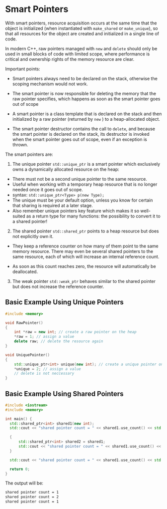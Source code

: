 # Smart Pointers

With smart pointers, resource acquisition occurs at the same time that the
object is initialized (when instantiated with `make_shared` or `make_unique`), so
that all resources for the object are created and initialized in a single line
of code.

In modern C++, raw pointers managed with `new` and `delete` should only be used in
small blocks of code with limited scope, where performance is critical
and ownership rights of the memory resource are clear.

Important points:

- Smart pointers always need to be declared on the stack, otherwise
the scoping mechanism would not work.

- The smart pointer is now responsible for deleting the memory that the raw
pointer specifies, which happens as soon as the smart pointer goes out of scope

- A smart pointer is a class template that is declared on the stack and then
initialized by a raw pointer (returned by `new` ) to a heap-allocated object.

- The smart pointer destructor contains the call to `delete`, and because the
smart pointer is declared on the stack, its destructor is invoked when the
smart pointer goes out of scope, even if an exception is thrown.

The smart pointers are:

1. The unique pointer `std::unique_ptr` is a smart pointer which exclusively
owns a dynamically allocated resource on the heap:

- There must not be a second unique pointer to the same resource.
- Useful when working with a temporary heap resource that is no longer
      needed once it goes out of scope.
- syntax: `std::unique_ptr<Type> p(new Type);`
- The unique must be your default option, unless you know for certain that
sharing is required at a later stage.
- Also remember unique pointers key feature which makes it so well-suited as a
return type for many functions: the possibility to convert it to a shared pointer!

2. The shared pointer `std::shared_ptr` points to a heap resource but does not
explicitly own it.

- They keep a reference counter on how many of them point to the same memory
  resource. There may even be several shared pointers to the same
  resource, each of which will increase an internal reference count.

- As soon as this count reaches zero, the resource will automatically be
  deallocated.

3. The weak pointer `std::weak_ptr` behaves similar to the shared pointer but
does not increase the reference counter.

## Basic Example Using Unique Pointers

```cpp
#include <memory>

void RawPointer()
{
    int *raw = new int; // create a raw pointer on the heap
    *raw = 1; // assign a value
    delete raw; // delete the resource again
}

void UniquePointer()
{
    std::unique_ptr<int> unique(new int); // create a unique pointer on the stack
    *unique = 2; // assign a value
    // delete is not neccessary
}
```

## Basic Example Using Shared Pointers

```cpp
#include <iostream>
#include <memory>

int main() {
  std::shared_ptr<int> shared1(new int);
  std::cout << "shared pointer count = " << shared1.use_count() << std::endl;

  {
      std::shared_ptr<int> shared2 = shared1;
      std::cout << "shared pointer count = " << shared1.use_count() << std::endl;
  }

  std::cout << "shared pointer count = " << shared1.use_count() << std::endl;

  return 0;
}
```

The output will be:

```bash
shared pointer count = 1
shared pointer count = 2
shared pointer count = 1
```
